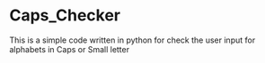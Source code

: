 # Caps_Checker
This is a simple code written in python for check the user input  for alphabets in Caps or Small letter  
